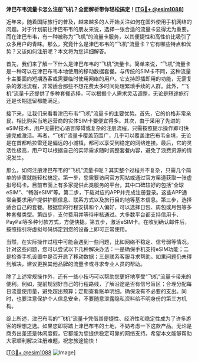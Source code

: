 **津巴布韦流量卡怎么注册飞机？全面解析带你轻松搞定！[[TG💪+ @esim1088](https://t.me/s/esim1088)]**

近年来，随着国际旅行的普及，越来越多的人开始关注如何在国外使用手机网络的问题。对于计划前往津巴布韦的朋友来说，选择一张合适的流量卡显得尤为重要。而在津巴布韦，有一种被称为“飞机”的流量卡服务，以其便捷性和高性价比吸引了众多用户的青睐。那么，究竟什么是津巴布韦的“飞机”流量卡？它有哪些特点和优势？又该如何注册呢？本文将为您详细解答。

首先，我们来了解一下什么是津巴布韦的“飞机”流量卡。简单来说，“飞机”流量卡是一种可以在津巴布韦本地使用的移动数据套餐。与传统的SIM卡不同，这种流量卡主要面向短期游客或需要临时使用网络的用户。它支持即插即用的功能，无需复杂的激活流程，非常适合那些不想花费太多时间处理繁琐手续的人群。此外，“飞机”流量卡还提供了多种套餐选择，可以根据个人需求灵活调整，无论是短途旅行还是长期逗留都能满足。

接下来，让我们来看看津巴布韦“飞机”流量卡的主要优势。首先，它的价格非常亲民，相比购买当地运营商的实体SIM卡要便宜得多。其次，由于采用了先进的eSIM技术，用户无需担心语言障碍或复杂的注册流程，只需按照提示操作即可快速完成激活。再者，“飞机”流量卡覆盖范围广，几乎可以覆盖津巴布韦全境，无论是在首都哈拉雷还是偏远的小城镇，都可以享受到稳定的网络连接。最后，它的灵活性极高，用户可以根据自己的实际需求随时调整套餐内容，避免了浪费资源的情况发生。

那么，如何注册津巴布韦的“飞机”流量卡呢？其实整个过程并不复杂，只需几个简单的步骤就能轻松搞定。第一步，您需要访问官方网站或通过官方渠道获取一张虚拟号码卡。目前市面上有多家提供此类服务的平台，其中口碑较好的包括“全球eSIM”、“畅游eSIM”等。第二步，下载对应的APP并完成注册登录。这些APP通常会要求用户提供护照信息、联系方式以及旅行目的地等基本信息。第三步，选择适合自己的套餐。根据您的行程安排和个人偏好，可以选择日包、周包或月包等多种套餐类型。第四步，支付费用并等待审核通过。大多数平台都支持信用卡、PayPal等多种付款方式，方便快捷。第五步，激活eSIM卡。在收到确认邮件后，按照指引将虚拟号码绑定到您的设备上即可正常使用。

当然，在实际操作过程中可能会遇到一些问题，比如网络不稳定、信号弱等情况。针对这些问题，您可以尝试以下几种解决办法：一是确保手机支持eSIM功能；二是检查手机设置中是否开启了移动数据；三是联系客服寻求帮助。如果问题仍未得到解决，建议更换其他品牌的流量卡或寻求专业人员的帮助。

除了上述常规操作外，还有一些小技巧可以帮助您更好地享受“飞机”流量卡带来的便利。例如，提前规划好自己的行程路线，了解沿途是否有信号盲区；合理分配每日流量使用量，避免超出预算；定期查看账单明细，确保没有不必要的支出。同时，也要注意保护个人信息安全，不要随意泄露隐私资料给不明身份的第三方机构。

综上所述，津巴布韦的“飞机”流量卡凭借其便捷性、经济性和稳定性成为了许多游客的理想之选。如果您即将踏上津巴布韦的土地，不妨考虑一下这款产品。无论是商务出差还是休闲度假，它都能为您提供稳定可靠的网络支持。希望本文能够帮助大家顺利解决注册难题，祝您旅途愉快！

[[TG💪+ @esim1088](https://t.me/s/esim1088) ![Image](https://i.postimg.cc/4NQfJmqS/Snipaste-2025-05-13-00-14-12.png)]